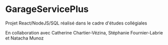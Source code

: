 # GarageServicePlus
Projet React/NodeJS/SQL réalisé dans le cadre d'études collégiales

En collaboration avec Catherine Chartier-Vézina, Stéphanie Fournier-Labrie et Natacha Munoz

